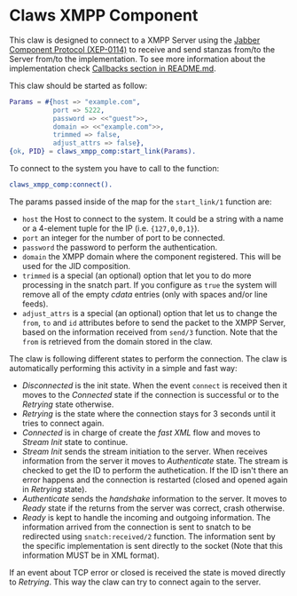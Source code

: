 Claws XMPP Component
====================

This claw is designed to connect to a XMPP Server using the [Jabber Component Protocol (XEP-0114)](https://xmpp.org/extensions/xep-0114.html) to receive and send stanzas from/to the Server from/to the implementation. To see more information about the implementation check [Callbacks section in README.md](../README.md#Callbacks).

This claw should be started as follow:

```erlang
Params = #{host => "example.com",
           port => 5222,
           password => <<"guest">>,
           domain => <<"example.com">>,
           trimmed => false,
           adjust_attrs => false},
{ok, PID} = claws_xmpp_comp:start_link(Params).
```

To connect to the system you have to call to the function:

```erlang
claws_xmpp_comp:connect().
```

The params passed inside of the map for the `start_link/1` function are:

- `host` the Host to connect to the system. It could be a string with a name or a 4-element tuple for the IP (i.e. `{127,0,0,1}`).
- `port` an integer for the number of port to be connected.
- `password` the password to perform the authentication.
- `domain` the XMPP domain where the component registered. This will be used for the JID composition.
- `trimmed` is a special (an optional) option that let you to do more processing in the snatch part. If you configure as `true` the system will remove all of the empty *cdata* entries (only with spaces and/or line feeds).
- `adjust_attrs` is a special (an optional) option that let us to change the `from`, `to` and `id` attributes before to send the packet to the XMPP Server, based on the information received from `send/3` function. Note that the `from` is retrieved from the domain stored in the claw.

The claw is following different states to perform the connection. The claw is automatically performing this activity in a simple and fast way:

- *Disconnected* is the init state. When the event `connect` is received then it moves to the *Connected* state if the connection is successful or to the *Retrying* state otherwise.
- *Retrying* is the state where the connection stays for 3 seconds until it tries to connect again.
- *Connected* is in charge of create the *fast XML* flow and moves to *Stream Init* state to continue.
- *Stream Init* sends the stream initiation to the server. When receives information from the server it moves to *Authenticate* state. The stream is checked to get the ID to perform the authetication. If the ID isn't there an error happens and the connection is restarted (closed and opened again in *Retrying* state).
- *Authenticate* sends the *handshake* information to the server. It moves to *Ready* state if the returns from the server was correct, crash otherwise.
- *Ready* is kept to handle the incoming and outgoing information. The information arrived from the connection is sent to snatch to be redirected using `snatch:received/2` function. The information sent by the specific implementation is sent directly to the socket (Note that this information MUST be in XML format).

If an event about TCP error or closed is received the state is moved directly to *Retrying*. This way the claw can try to connect again to the server.
